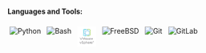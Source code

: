 #### Languages and Tools:

<p>
<img src="https://www.vectorlogo.zone/logos/python/python-icon.svg" alt="Python" height="40" style="vertical-align:top; margin:4px">
<img src="https://www.vectorlogo.zone/logos/gnu_bash/gnu_bash-official.svg" alt="Bash" height="40" style="vertical-align:top; margin:4px">
<img src="https://raw.githubusercontent.com/cncf/landscape/86571b33fb502709de58ce7d0727b48c8ff66613/hosted_logos/vmware-vsphere.svg" alt="VMware" height="40" style="vertical-align:top; margin:4px">
<img src="https://camo.githubusercontent.com/8125568abb5d95415392334a210d982bdb410f9f10b50fcc3f0421b939c4b528/68747470733a2f2f662e636c6f75642e6769746875622e636f6d2f6173736574732f313031313631322f3532323331352f66393264346362322d633031632d313165322d383061642d3236643733343963336561392e706e67" alt="FreeBSD" height="40" style="vertical-align:top; margin:4px">
<img src="https://www.vectorlogo.zone/logos/git-scm/git-scm-icon.svg" alt="Git" height="40" style="vertical-align:top; margin:4px">
<img src="https://www.vectorlogo.zone/logos/gitlab/gitlab-icon.svg" alt="GitLab" height="40" style="vertical-align:top; margin:4px">
</p>
